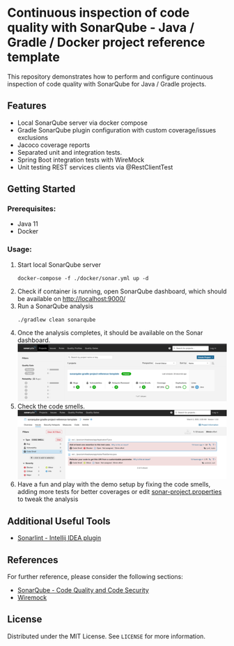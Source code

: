 # Continuous inspection of code quality with SonarQube - Java / Gradle / Docker project reference template

This repository demonstrates how to perform and configure continuous inspection of code quality with SonarQube for Java / Gradle projects.

## Features

* Local SonarQube server via docker compose
* Gradle SonarQube plugin configuration with custom coverage/issues exclusions 
* Jacoco coverage reports 
* Separated unit and integration tests.
* Spring Boot integration tests with WireMock
* Unit testing REST services clients via @RestClientTest

## Getting Started

### Prerequisites:

* Java 11
* Docker

### Usage:

1. Start local SonarQube server
    ```shell
    docker-compose -f ./docker/sonar.yml up -d
    ```
2. Check if container is running, open SonarQube dashboard, which should be available on [http://localhost:9000/](http://localhost:9000/)
3. Run a SonarQube analysis
    ```shell
    ./gradlew clean sonarqube
    ```
4. Once the analysis completes, it should be available on the Sonar dashboard. 
   ![sonarqube-dashboard.png](./docs/img/sonarqube-dashboard.png)
5. Check the code smells. 
   ![code-smells.png](./docs/img/code-smells.png)
6. Have a fun and play with the demo setup by fixing the code smells, adding more tests for better coverages or edit [sonar-project.properties](./sonar-project.properties) to tweak the analysis

## Additional Useful Tools

* [Sonarlint - Intellij IDEA plugin](https://www.sonarlint.org/intellij)

## References

For further reference, please consider the following sections:

* [SonarQube - Code Quality and Code Security](https://www.sonarqube.org/)
* [Wiremock](https://wiremock.org/)

## License

Distributed under the MIT License. See `LICENSE` for more information.